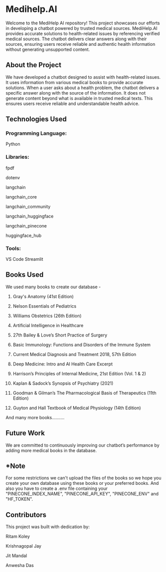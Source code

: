 # Medihelp.AI
Welcome to the MediHelp AI repository! This project showcases our efforts in developing a chatbot powered by trusted medical sources. MediHelp.AI provides accurate solutions to health-related issues by referencing verified medical sources. The chatbot delivers clear answers along with their sources, ensuring users receive reliable and authentic health information without generating unsupported content.
## About the Project
We have developed a chatbot designed to assist with health-related issues. It uses information from various medical books to provide accurate solutions. When a user asks about a health problem, the chatbot delivers a specific answer along with the source of the information. It does not generate content beyond what is available in trusted medical texts. This ensures users receive reliable and understandable health advice.
## Technologies Used
### Programming Language:
Python

### Libraries:

fpdf

dotenv

langchain

langchain_core

langchain_community

langchain_huggingface

langchain_pinecone

huggingface_hub

### Tools:

VS Code
Streamlit

## Books Used
We used many books to create our database -
1. Gray's Anatomy (41st Edition)

2. Nelson Essentials of Pediatrics

3. Williams Obstetrics (26th Edition)

4. Artificial Intelligence in Healthcare

5. 27th Bailey & Love’s Short Practice of Surgery

6. Basic Immunology: Functions and Disorders of the Immune System

7. Current Medical Diagnosis and Treatment 2018, 57th Edition

8. Deep Medicine: Intro and AI Health Care Excerpt

9. Harrison’s Principles of Internal Medicine, 21st Edition (Vol. 1 & 2)

10. Kaplan & Sadock’s Synopsis of Psychiatry (2021)

11. Goodman & Gilman’s The Pharmacological Basis of Therapeutics (11th Edition)

12. Guyton and Hall Textbook of Medical Physiology (14th Edition)

And many more books..........


## Future Work
We are committed to continuously improving our chatbot’s performance by adding more medical books in the database.

## *Note
For some restrictions we can't upload the files of the books so we hope you create your own database using these books or your preferred books. And also you have to create a .env file containing your "PINECONE_INDEX_NAME", "PINECONE_API_KEY", "PINECONE_ENV" and "HF_TOKEN".

## Contributors

This project was built with dedication by:

Ritam Koley

Krishnagopal Jay

Jit Mandal 

Anwesha Das
